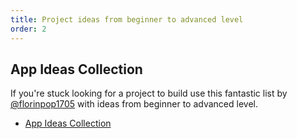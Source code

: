 ```yaml
---
title: Project ideas from beginner to advanced level
order: 2
---
```


## App Ideas Collection

If you're stuck looking for a project to build use this fantastic list by
[@florinpop1705](https://twitter.com/florinpop1705) with ideas from beginner to
advanced level.

- [App Ideas Collection](https://github.com/florinpop17/app-ideas)
